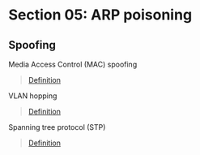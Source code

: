 # Section 05: ARP poisoning

## Spoofing
Media Access Control (MAC) spoofing

> [Definition](../definitions/definitions_M.md#media-access-control-address-spoofing)

VLAN hopping

> [Definition](../definitions/definitions_V.md#vlan-hopping)

Spanning tree protocol (STP)

> [Definition](../definitions/definitions_S.md#spanning-tree-protocol)
